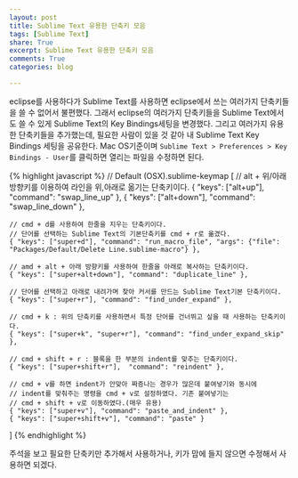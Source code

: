```yaml
---
layout: post
title: Sublime Text 유용한 단축키 모음
tags: [Sublime Text]
share: True
excerpt: Sublime Text 유용한 단축키 모음
comments: True
categories: blog

---
```


eclipse를 사용하다가 Sublime Text를 사용하면 eclipse에서 쓰는 여러가지 단축키들을 쓸 수 없어서 불편했다. 그래서 eclipse의 여러가지 단축키들을 Sublime Text에서도 쓸 수 있게 Sublime Text의 Key Bindings세팅을 변경했다. 그리고 여러가지 유용한 단축키들을 추가했는데, 필요한 사람이 있을 것 같아 내 Sublime Text Key Bindings 세팅을 공유한다. Mac OS기준이며 ```Sublime Text > Preferences > Key Bindings - User```를 클릭하면 열리는 파일을 수정하면 된다.

{% highlight javascript %}
// Default (OSX).sublime-keymap
[
    // alt + 위/아래 방향키를 이용하여 라인을 위,아래로 옮기는 단축키이다.
    { "keys": ["alt+up"], "command": "swap_line_up" },
    { "keys": ["alt+down"], "command": "swap_line_down" },

    // cmd + d를 사용하여 한줄을 지우는 단축키이다.
    // 단어를 선택하는 Sublime Text의 기본단축키를 cmd + r로 옮겼다.
    { "keys": ["super+d"], "command": "run_macro_file", "args": {"file": "Packages/Default/Delete Line.sublime-macro"} },

    // amd + alt + 아래 방향키를 사용하여 한줄을 아래로 복사하는 단축키이다.
    { "keys": ["super+alt+down"], "command": "duplicate_line" },

    // 단어를 선택하고 아래로 내려가며 찾아 커서를 만드는 Sublime Text기본 단축키이다.
    { "keys": ["super+r"], "command": "find_under_expand" },

    // cmd + k : 위의 단축키를 사용하면서 특정 단어를 건너뛰고 싶을 때 사용하는 단축키이다.
    { "keys": ["super+k", "super+r"], "command": "find_under_expand_skip" },

    // cmd + shift + r : 블록을 한 부분의 indent를 맞추는 단축키이다.
    { "keys": ["super+shift+r"],  "command": "reindent" },

    // cmd + v를 하면 indent가 안맞아 짜증나는 경우가 많은데 붙여넣기와 동시에
    // indent를 맞춰주는 명령을 cmd + v로 설정하였다. 기존 붙여넣기는 
    // cmd + shift + v로 이동하였다.(매우 유용)
    { "keys": ["super+v"], "command": "paste_and_indent" },
    { "keys": ["super+shift+v"], "command": "paste" }
]
{% endhighlight %}

주석을 보고 필요한 단축키만 추가해서 사용하거나, 키가 맘에 들지 않으면 수정해서 사용하면 되겠다.
